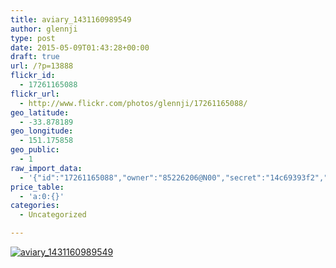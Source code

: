 ```yaml
---
title: aviary_1431160989549
author: glennji
type: post
date: 2015-05-09T01:43:28+00:00
draft: true
url: /?p=13888
flickr_id:
  - 17261165088
flickr_url:
  - http://www.flickr.com/photos/glennji/17261165088/
geo_latitude:
  - -33.878189
geo_longitude:
  - 151.175858
geo_public:
  - 1
raw_import_data:
  - '{"id":"17261165088","owner":"85226206@N00","secret":"14c69393f2","server":"7666","farm":8,"title":"aviary_1431160989549","ispublic":0,"isfriend":0,"isfamily":0,"description":{"_content":""},"dateupload":"1431164358","lastupdate":"1431164360","datetaken":"2015-05-09 01:43:28","datetakengranularity":0,"datetakenunknown":"1","ownername":"glennji","tags":"","machine_tags":"","originalsecret":"cc0f7db775","originalformat":"jpg","latitude":"-33.878189","longitude":"151.175858","accuracy":"16","context":0,"place_id":"qRcYmO1QUrMZuclZ","woeid":"1094076","geo_is_family":0,"geo_is_friend":0,"geo_is_contact":0,"geo_is_public":0,"media":"photo","media_status":"ready","url_o":"https://farm8.staticflickr.com/7666/17261165088_cc0f7db775_o.jpg","height_o":"1000","width_o":"750"}'
price_table:
  - 'a:0:{}'
categories:
  - Uncategorized

---
```

<p class="flickr-image">
  <a href="http://www.flickr.com/photos/glennji/17261165088/" class="flickr-link"><img src="http://i1.wp.com/glennji.com/wp-content/uploads/2015/05/17261165088_cc0f7db775_o.jpg?fit=1024%2C1024" width="" height="" alt="aviary_1431160989549" class="keyring-img" /></a>
</p>
